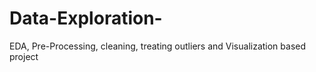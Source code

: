 # Data-Exploration-
EDA, Pre-Processing, cleaning, treating outliers and Visualization based project
